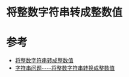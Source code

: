 # 将整数字符串转成整数值



# 参考
- [将整数字符串转成整数值](https://www.cnblogs.com/hengzhezou/p/11060602.html)
- [字符串问题----将整数字符串转换成整数值](https://www.cnblogs.com/Demrystv/p/9557659.html)